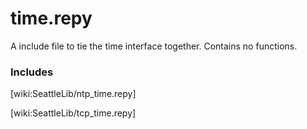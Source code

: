 # time.repy

A include file to tie the time interface together. Contains no functions.

### Includes

[wiki:SeattleLib/ntp_time.repy]

[wiki:SeattleLib/tcp_time.repy]